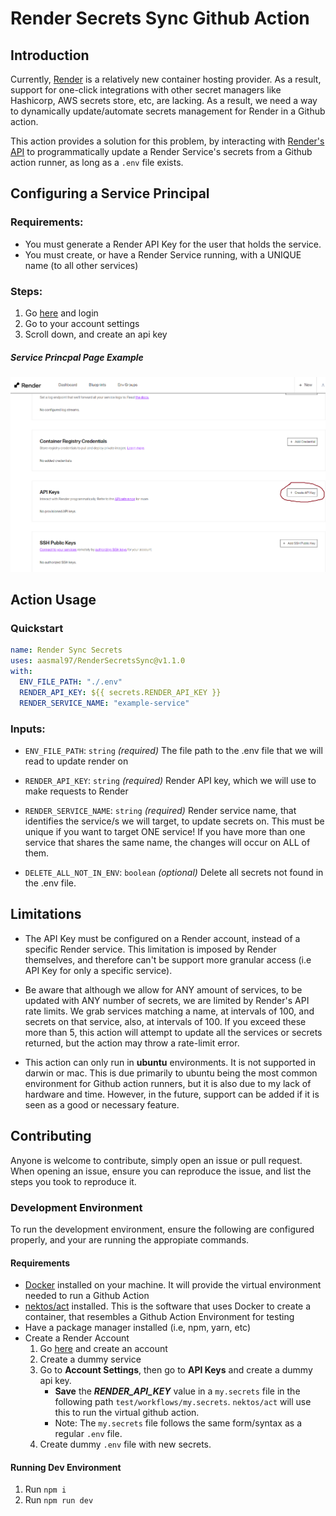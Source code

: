 # Render Secrets Sync Github Action

## Introduction

Currently, [Render](https://render.com/) is a relatively new container hosting provider. As a result, support for one-click integrations with other secret managers like Hashicorp, AWS secrets store, etc, are lacking. As a result, we need a way to dynamically update/automate secrets management for Render in a Github action.

This action provides a solution for this problem, by interacting with [Render's API](https://api-docs.render.com/reference/introduction) to programmatically update a Render Service's secrets from a Github action runner, as long as a `.env` file exists.

## Configuring a Service Principal

### Requirements:

- You must generate a Render API Key for the user that holds the service.
- You must create, or have a Render Service running, with a UNIQUE name (to all other services)

### Steps:

1. Go [here](https://render.com/) and login
2. Go to your account settings
3. Scroll down, and create an api key

##### Service Princpal Page Example

![Example of Sevice Princpal Landing Page](./images/RenderAPIKey.png)

## Action Usage

### Quickstart

```yaml
name: Render Sync Secrets
uses: aasmal97/RenderSecretsSync@v1.1.0
with:
  ENV_FILE_PATH: "./.env"
  RENDER_API_KEY: ${{ secrets.RENDER_API_KEY }}
  RENDER_SERVICE_NAME: "example-service"
```

### Inputs:

- `ENV_FILE_PATH`: `string` _(required)_
  The file path to the .env file that we will read to update render on

- `RENDER_API_KEY`: `string` _(required)_
  Render API key, which we will use to make requests to Render

- `RENDER_SERVICE_NAME`: `string` _(required)_
  Render service name, that identifies the service/s we will target, to update secrets on. This must be unique if you want to target ONE service! If you have more than one service that shares the same name, the changes will occur on ALL of them.

- `DELETE_ALL_NOT_IN_ENV`: `boolean` _(optional)_
  Delete all secrets not found in the .env file.

## Limitations

- The API Key must be configured on a Render account, instead of a specific Render service. This limitation is imposed by Render themselves, and therefore can't be support more granular access (i.e API Key for only a specific service).

- Be aware that although we allow for ANY amount of services, to be updated with ANY number of secrets, we are limited by Render's API rate limits. We grab services matching a name, at intervals of 100, and secrets on that service, also, at intervals of 100. If you exceed these more than 5, this action will attempt to update all the services or secrets returned, but the action may throw a rate-limit error.

- This action can only run in **ubuntu** environments. It is not supported in darwin or mac. This is due primarily to ubuntu being the most common environment for Github action runners, but it is also due to my lack of hardware and time. However, in the future, support can be added if it is seen as a good or necessary feature.

## Contributing

Anyone is welcome to contribute, simply open an issue or pull request. When opening an issue, ensure you can reproduce the issue, and list the steps you took to reproduce it.

### Development Environment

To run the development environment, ensure the following are configured properly, and your are running the appropiate commands.

#### Requirements

- [Docker](https://docs.docker.com/engine/install/) installed on your machine. It will provide the virtual environment needed to run a Github Action
- [nektos/act](https://github.com/nektos/act) installed. This is the software that uses Docker to create a container, that resembles a Github Action Environment for testing
- Have a package manager installed (i.e, npm, yarn, etc)
- Create a Render Account
  1. Go [here](https://render.com/) and create an account
  2. Create a dummy service
  3. Go to **Account Settings**, then go to **API Keys** and create a dummy api key.
     - **Save** the **_RENDER_API_KEY_** value in a `my.secrets` file in the following path `test/workflows/my.secrets`. `nektos/act` will use this to run the virtual github action.
     - Note: The `my.secrets` file follows the same form/syntax as a regular `.env` file.
  4. Create dummy `.env` file with new secrets.

#### Running Dev Environment

1. Run `npm i`
2. Run `npm run dev`
